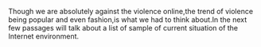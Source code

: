 Though we are absolutely against the violence online,the trend of violence being popular and even fashion,is what we had to think about.In the next few passages will talk about a list of sample of current situation of the Internet environment.



